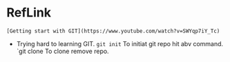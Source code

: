 # RefLink
    [Getting start with GIT](https://www.youtube.com/watch?v=SWYqp7iY_Tc)

* Trying hard to learning GIT.
        `git init`
    To initiat git repo hit abv command.
        `git clone <Repo link>
    To clone remove repo.